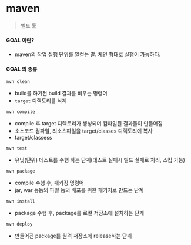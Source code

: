 # maven
> 빌드 툴

#### GOAL 이란?
 - maven의 작업 실행 단위를 일컫는 말. 체인 형태로 실행이 가능하다.

#### GOAL 의 종류
`mvn clean`
 - build를 하기전 build 결과를 비우는 명령어
 - `target` 디렉토리를 삭제
 
 `mvn compile`
 - compile 후 target 디렉토리가 생성되며 컴파일된 결과물이 만들어짐
 - 소스코드 컴파일, 리소스파일을 target/classes 디렉토리에 복사
 - target/classess
 
 `mvn test`
 - 유닛(단위) 테스트를 수행 하는 단계(테스트 실패시 빌드 실패로 처리, 스킵 가능)
 
 `mvn package`
 - compile 수행 후, 패키징 명령어
 - jar, war 등등의 파일 등의 배포를 위한 패키지로 만드는 단계
 
 `mvn install`
 - package 수행 후, package를 로컬 저장소에 설치하는 단계
 
 `mvn deploy`
 - 만들어진 package를 원격 저장소에 release하는 단계
 
 